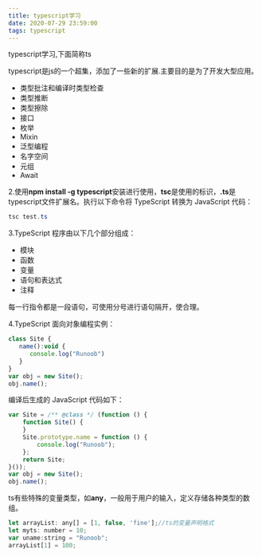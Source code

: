 ```yaml
---
title: typescript学习
date: 2020-07-29 23:59:00
tags: typescript
---
```


typescript学习,下面简称ts

typescript是js的一个超集，添加了一些新的扩展.主要目的是为了开发大型应用。

- 类型批注和编译时类型检查
- 类型推断
- 类型擦除
- 接口
- 枚举
- Mixin
- 泛型编程
- 名字空间
- 元组
- Await

2.使用**npm install -g typescript**安装进行使用，**tsc**是使用的标识，**.ts**是typescript文件扩展名。执行以下命令将 TypeScript 转换为 JavaScript 代码：

```powershell
tsc test.ts
```

3.TypeScript 程序由以下几个部分组成：

- 模块
- 函数
- 变量
- 语句和表达式
- 注释

每一行指令都是一段语句，可使用分号进行语句隔开，使合理。

4.TypeScript 面向对象编程实例：

```js
class Site { 
   name():void { 
      console.log("Runoob") 
   } 
} 
var obj = new Site(); 
obj.name();
```

编译后生成的 JavaScript 代码如下：

```js
var Site = /** @class */ (function () {
    function Site() {
    }
    Site.prototype.name = function () {
        console.log("Runoob");
    };
    return Site;
}());
var obj = new Site();
obj.name();
```

ts有些特殊的变量类型，如**any**，一般用于用户的输入，定义存储各种类型的数组。

```js
let arrayList: any[] = [1, false, 'fine'];//ts的变量声明格式
let myts: number = 10;
var uname:string = "Runoob"; 
arrayList[1] = 100;
```

